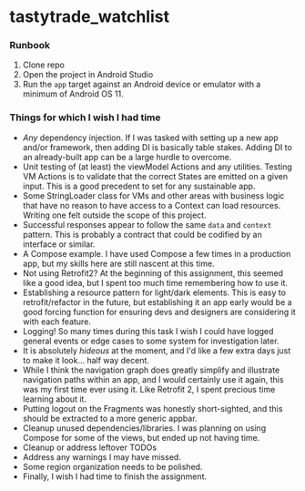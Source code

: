 # tastytrade_watchlist

### Runbook
1. Clone repo
2. Open the project in Android Studio
3. Run the `app` target against an Android device or emulator with a minimum of Android OS 11.

### Things for which I wish I had time
- *Any* dependency injection. If I was tasked with setting up a new app and/or framework, then adding DI is basically table stakes. Adding DI to an already-built app can be a large hurdle to overcome.
- Unit testing of (at least) the viewModel Actions and any utilities. Testing VM Actions is to validate that the correct States are emitted on a given input. This is a good precedent to set for any sustainable app.
- Some StringLoader class for VMs and other areas with business logic that have no reason to have access to a Context can load resources. Writing one felt outside the scope of this project.
- Successful responses appear to follow the same `data` and `context` pattern. This is probably a contract that could be codified by an interface or similar.
- A Compose example. I have used Compose a few times in a production app, but my skills here are still nascent at this time.
- Not using Retrofit2? At the beginning of this assignment, this seemed like a good idea, but I spent too much time remembering how to use it.
- Establishing a resource pattern for light/dark elements. This is easy to retrofit/refactor in the future, but establishing it an app early would be a good forcing function for ensuring devs and designers are considering it with each feature.
- Logging! So many times during this task I wish I could have logged general events or edge cases to some system for investigation later.
- It is absolutely *hideous* at the moment, and I'd like a few extra days just to make it look... half way decent.
- While I think the navigation graph does greatly simplify and illustrate navigation paths within an app, and I would certainly use it again, this was my first time ever using it. Like Retrofit 2, I spent precious time learning about it.
- Putting logout on the Fragments was honestly short-sighted, and this should be extracted to a more generic appbar.
- Cleanup unused dependencies/libraries. I was planning on using Compose for some of the views, but ended up not having time.
- Cleanup or address leftover TODOs
- Address any warnings I may have missed.
- Some region organization needs to be polished.
- Finally, I wish I had time to finish the assignment.
